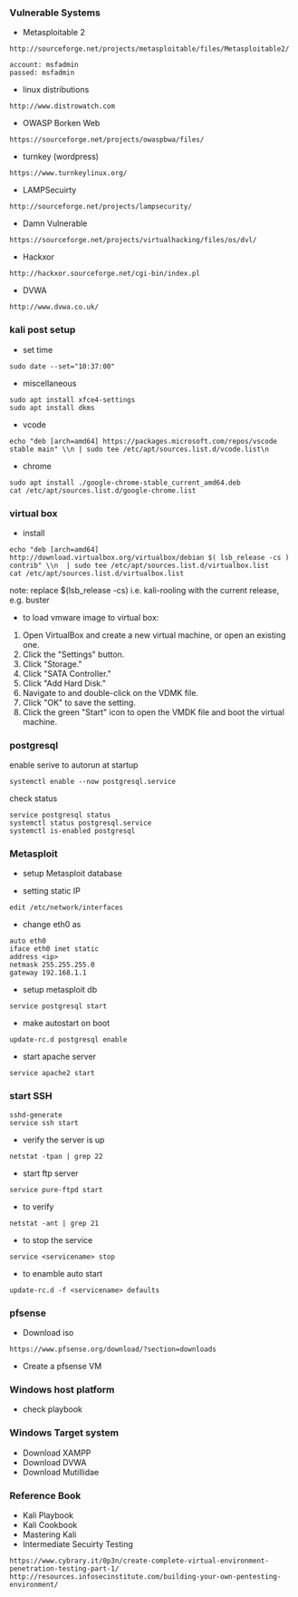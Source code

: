 ### Vulnerable Systems

* Metasploitable 2
```
http://sourceforge.net/projects/metasploitable/files/Metasploitable2/
```
```
account: msfadmin
passed: msfadmin
```

* linux distributions
```
http://www.distrowatch.com
```

* OWASP Borken Web
```
https://sourceforge.net/projects/owaspbwa/files/
```

* turnkey (wordpress)
```
https://www.turnkeylinux.org/
```

* LAMPSecuirty
```
http://sourceforge.net/projects/lampsecurity/
```

* Damn Vulnerable 
```
https://sourceforge.net/projects/virtualhacking/files/os/dvl/
```

* Hackxor
```
http://hackxor.sourceforge.net/cgi-bin/index.pl
```

* DVWA
```
http://www.dvwa.co.uk/
```

### kali post setup


* set time
```
sudo date --set="10:37:00"
```

* miscellaneous
```
sudo apt install xfce4-settings 
sudo apt install dkms
```

* vcode
```
echo "deb [arch=amd64] https://packages.microsoft.com/repos/vscode stable main" \\n | sudo tee /etc/apt/sources.list.d/vcode.list\n
```

* chrome
```
sudo apt install ./google-chrome-stable_current_amd64.deb
cat /etc/apt/sources.list.d/google-chrome.list
```

### virtual box

* install
```
echo "deb [arch=amd64] http://download.virtualbox.org/virtualbox/debian $( lsb_release -cs ) contrib" \\n  | sudo tee /etc/apt/sources.list.d/virtualbox.list
cat /etc/apt/sources.list.d/virtualbox.list
```
note: replace $(lsb_release -cs) i.e. kali-rooling with the current release, e.g. buster

* to load vmware image to virtual box:

1. Open VirtualBox and create a new virtual machine, or open an existing one.
2. Click the "Settings" button.
3. Click "Storage."
4. Click "SATA Controller."
5. Click "Add Hard Disk."
6. Navigate to and double-click on the VDMK file.
7. Click "OK" to save the setting.
8. Click the green "Start" icon to open the VMDK file and boot the virtual machine.


### postgresql

enable serive to autorun at startup
```
systemctl enable --now postgresql.service
```
check status
```
service postgresql status
systemctl status postgresql.service
systemctl is-enabled postgresql
```


### Metasploit
* setup Metasploit database

* setting static IP
```
edit /etc/network/interfaces
```
* change eth0 as
```
auto eth0
iface eth0 inet static
address <ip>
netmask 255.255.255.0
gateway 192.168.1.1
```

* setup metasploit db
```
service postgresql start
```
* make autostart on boot
```
update-rc.d postgresql enable
```

* start apache server
```
service apache2 start
```

### start SSH
```
sshd-generate
service ssh start
```

* verify the server is up
```
netstat -tpan | grep 22
```

* start ftp server
```
service pure-ftpd start
```
* to verify
```
netstat -ant | grep 21
```

* to stop the service
```
service <servicename> stop
```

* to enamble  auto start
```
update-rc.d -f <servicename> defaults
```

### pfsense
* Download iso
```
https://www.pfsense.org/download/?section=downloads
```

* Create a pfsense VM 


### Windows host platform
* check playbook

### Windows Target system
* Download XAMPP
* Download DVWA
* Download Mutillidae

### Reference Book
* Kali Playbook
* Kali Cookbook
* Mastering Kali
* Intermediate Secuirty Testing


```
https://www.cybrary.it/0p3n/create-complete-virtual-environment-penetration-testing-part-1/
http://resources.infosecinstitute.com/building-your-own-pentesting-environment/
```


